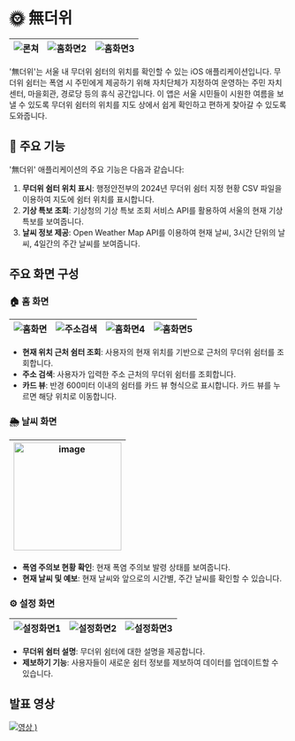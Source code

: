 # 🌞 無더위

| ![론쳐](https://github.com/BetterJeong/heat-wave-shelter-app/assets/83108398/6121eca9-adf8-4b24-a372-468079fa3358) | ![홈화면2](https://github.com/BetterJeong/heat-wave-shelter-app/assets/83108398/957914b4-ceee-4ff1-bc6f-dd33b39d4e37) | ![홈화면3](https://github.com/BetterJeong/heat-wave-shelter-app/assets/83108398/c66cbe9e-e2c6-4b5f-ae90-3f6232b68a70) |
| --- | --- | --- |

'無더위'는 서울 내 무더위 쉼터의 위치를 확인할 수 있는 iOS 애플리케이션입니다. 무더위 쉼터는 폭염 시 주민에게 제공하기 위해 자치단체가 지정하여 운영하는 주민 자치센터, 마을회관, 경로당 등의 휴식 공간입니다. 이 앱은 서울 시민들이 시원한 여름을 보낼 수 있도록 무더위 쉼터의 위치를 지도 상에서 쉽게 확인하고 편하게 찾아갈 수 있도록 도와줍니다.

## 📱 주요 기능
'無더위' 애플리케이션의 주요 기능은 다음과 같습니다:
1. **무더위 쉼터 위치 표시**: 행정안전부의 2024년 무더위 쉼터 지정 현황 CSV 파일을 이용하여 지도에 쉼터 위치를 표시합니다.
2. **기상 특보 조회**: 기상청의 기상 특보 조회 서비스 API를 활용하여 서울의 현재 기상 특보를 보여줍니다.
3. **날씨 정보 제공**: Open Weather Map API를 이용하여 현재 날씨, 3시간 단위의 날씨, 4일간의 주간 날씨를 보여줍니다.

## 주요 화면 구성
### 🏠 홈 화면

| ![홈화면](https://github.com/BetterJeong/heat-wave-shelter-app/assets/83108398/79022592-f7cf-49a2-b659-1a3921bdb612) | ![주소검색](https://github.com/BetterJeong/heat-wave-shelter-app/assets/83108398/6fbfe677-ca23-4662-864d-35e6c5ee789b) | ![홈화면4](https://github.com/BetterJeong/heat-wave-shelter-app/assets/83108398/abb40224-398a-497f-a3de-aa0a8512370c) | ![홈화면5](https://github.com/BetterJeong/heat-wave-shelter-app/assets/83108398/8be0a358-d157-4e44-a555-d7c563590762)
| --- | --- | --- | --- |

- **현재 위치 근처 쉼터 조회**: 사용자의 현재 위치를 기반으로 근처의 무더위 쉼터를 조회합니다.
- **주소 검색**: 사용자가 입력한 주소 근처의 무더위 쉼터를 조회합니다.
- **카드 뷰**: 반경 600미터 이내의 쉼터를 카드 뷰 형식으로 표시합니다. 카드 뷰를 누르면 해당 위치로 이동합니다.

### 🌦️ 날씨 화면

|<img width="195" alt="image" src="https://github.com/BetterJeong/heat-wave-shelter-app/assets/83108398/121909aa-8f19-490e-a05c-50caad1a31fd">|
|---|

- **폭염 주의보 현황 확인**: 현재 폭염 주의보 발령 상태를 보여줍니다.
- **현재 날씨 및 예보**: 현재 날씨와 앞으로의 시간별, 주간 날씨를 확인할 수 있습니다.

### ⚙️ 설정 화면

| ![설정화면1](https://github.com/BetterJeong/heat-wave-shelter-app/assets/83108398/ce01199a-2a82-4001-a935-93f952007586) | ![설정화면2](https://github.com/BetterJeong/heat-wave-shelter-app/assets/83108398/c7aef66f-2cf2-429b-86ac-58c185aa95dc) | ![설정화면3](https://github.com/BetterJeong/heat-wave-shelter-app/assets/83108398/932e90e8-0747-4c36-9eab-68ee7b9e3888) |
| --- | --- | --- |

- **무더위 쉼터 설명**: 무더위 쉼터에 대한 설명을 제공합니다.
- **제보하기 기능**: 사용자들이 새로운 쉼터 정보를 제보하여 데이터를 업데이트할 수 있습니다.

## 발표 영상

[![영상](https://github.com/BetterJeong/heat-wave-shelter-app/assets/83108398/9764c37c-9da8-42b0-ba79-82534ab3d8d4)
)](https://youtu.be/pAmaPTwCp2U?si=p_AeV283rrI-1SuU)
